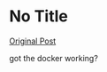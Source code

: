 # No Title

[Original Post](https://discourse.onlinedegree.iitm.ac.in/t/164277/340)

<p>got the docker working?</p>